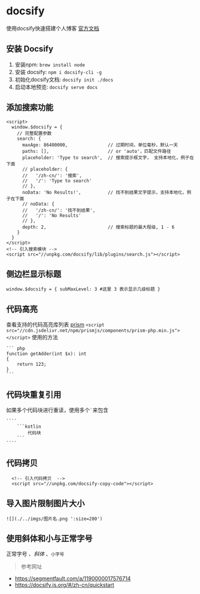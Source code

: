 # docsify
使用docsify快速搭建个人博客
[官方文档]( https://docsify.js.org/#/zh-cn/quickstart)

## 安装 Docsify
1. 安装npm: `brew install node`
2. 安装 docsify:  `npm i docsify-cli -g`
3. 初始化docsify文档: `docsify init ./docs`
4. 启动本地预览:  `docsify serve docs`

##  添加搜索功能

```
<script>
  window.$docsify = {
    // 完整配置参数
    search: {
      maxAge: 86400000,               // 过期时间，单位毫秒，默认一天
      paths: [],                      // or 'auto'，匹配文件路径
      placeholder: 'Type to search',  // 搜索提示框文字， 支持本地化，例子在下面
      // placeholder: {
      //   '/zh-cn/': '搜索',
      //   '/': 'Type to search'
      // },
      noData: 'No Results!',          // 找不到结果文字提示，支持本地化，例子在下面
      // noData: {
      //   '/zh-cn/': '找不到结果',
      //   '/': 'No Results'
      // },
      depth: 2,                       // 搜索标题的最大程级, 1 - 6
    }
  }
</script>
<!-- 引入搜索模块 -->
<script src="//unpkg.com/docsify/lib/plugins/search.js"></script>
```
##  侧边栏显示标题

`
window.$docsify = {
    subMaxLevel: 3 #这里 3 表示显示几级标题
}
`

##   代码高亮
查看支持的代码高亮库列表 [prism](https://github.com/PrismJS/prism/tree/gh-pages/components)
`<script src="//cdn.jsdelivr.net/npm/prismjs/components/prism-php.min.js"></script>`
使用的方法
````
``` php
function getAdder(int $x): int 
{
    return 123;
}
```
````

##   代码块重复引用
如果多个代码块进行重读，使用多个`` ` ``来包含
`````
````
    ```kotlin
        代码块
    ```
````
`````

##   代码拷贝
```
  <!-- 引入代码拷贝  -->
  <script src="//unpkg.com/docsify-copy-code"></script>
```

##   导入图片限制图片大小

`![](./../imgs/图片名.png ':size=280')`

##   使用斜体和小与正常字号

正常字号 、_斜体_ 、<small>小字号</small>

> 参考网址
* https://segmentfault.com/a/1190000017576714
* https://docsify.js.org/#/zh-cn/quickstart
